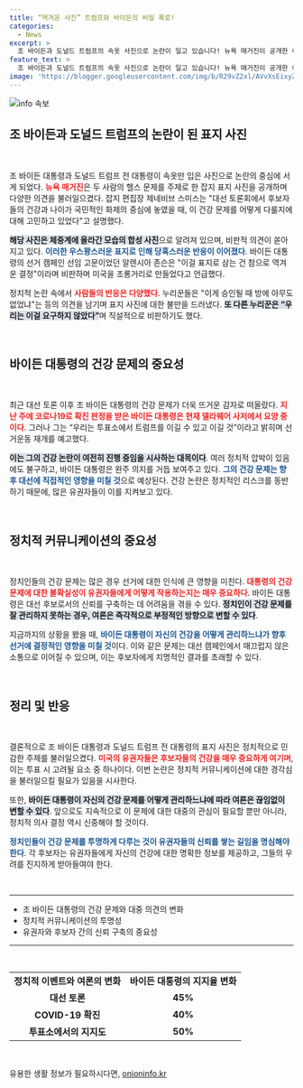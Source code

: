 ```yaml
---
title: “역겨운 사진” 트럼프와 바이든의 비밀 폭로!
categories:
  - News
excerpt: >
  조 바이든과 도널드 트럼프의 속옷 사진으로 논란이 일고 있습니다! 뉴욕 매거진이 공개한 이번 표지는 후보자의 건강 문제를 다루고자 한 것인데, 비판이 쇄도하며 대선 연합의 체제에 의문을 제기합니다.
feature_text: >
  조 바이든과 도널드 트럼프의 속옷 사진으로 논란이 일고 있습니다! 뉴욕 매거진이 공개한 이번 표지는 후보자의 건강 문제를 다루고자 한 것인데, 비판이 쇄도하며 대선 연합의 체제에 의문을 제기합니다.
image: 'https://blogger.googleusercontent.com/img/b/R29vZ2xl/AVvXsEixyZcFfHzMRdzZMjFBmAUKJYCLCGyLL1o632UiGVXcaFdKo_bkvkuCioo0uUKlGfBVcT3P84aROyZIXSBEx3Aw5nCQ3pTgDom1WDC4m8eifvWiAmWEEVb4x6G_l8C0QH225ldMjyaFvpxGEBGNO37VmDTDMHGhJPq73UglMfDca1-0aw/s1600/blogspot.png'
---
```


<p><img src="https://blogger.googleusercontent.com/img/b/R29vZ2xl/AVvXsEixyZcFfHzMRdzZMjFBmAUKJYCLCGyLL1o632UiGVXcaFdKo_bkvkuCioo0uUKlGfBVcT3P84aROyZIXSBEx3Aw5nCQ3pTgDom1WDC4m8eifvWiAmWEEVb4x6G_l8C0QH225ldMjyaFvpxGEBGNO37VmDTDMHGhJPq73UglMfDca1-0aw/s1600/blogspot.png" alt="info 속보" /></p>

<h2 data-ke-size="size26">조 바이든과 도널드 트럼프의 논란이 된 표지 사진</h2>

<p data-ke-size="size16">&nbsp;</p>

<p>조 바이든 대통령과 도널드 트럼프 전 대통령이 속옷만 입은 사진으로 논란의 중심에 서게 되었다. <b><span style="color: #ee2323;">뉴욕 매거진</span></b>은 두 사람의 헬스 문제를 주제로 한 잡지 표지 사진을 공개하며 다양한 의견을 불러일으켰다. 잡지 편집장 제네비브 스미스는 "대선 토론회에서 후보자들의 건강과 나이가 국민적인 화제의 중심에 놓였을 때, 이 건강 문제를 어떻게 다룰지에 대해 고민하고 있었다"고 설명했다. </p>

<p><b><span style="background-color: #21538527;">해당 사진은 체중계에 올라간 모습의 합성 사진</span></b>으로 알려져 있으며, 비판적 의견이 쏟아지고 있다. <b><span style="color: #1a5490;">이러한 우스꽝스러운 표지로 인해 당혹스러운 반응이 이어졌다</span></b>. 바이든 대통령의 선거 캠페인 선임 고문이었던 알렌시아 존슨은 "이걸 표지로 삼는 건 참으로 역겨운 결정"이라며 비판하며 미국을 조롱거리로 만들었다고 언급했다. </p>

<p>정치적 논란 속에서 <b><span style="color: #ee2323;">사람들의 반응은 다양했다</span></b>. 누리꾼들은 "이게 승인될 때 방에 아무도 없었냐"는 등의 의견을 남기며 표지 사진에 대한 불만을 드러냈다. <b><span style="background-color: #21538527;">또 다른 누리꾼은 “우리는 이걸 요구하지 않았다”</span></b>며 직설적으로 비판하기도 했다. </p>

<p data-ke-size="size16">&nbsp;</p>

<h2 data-ke-size="size26">바이든 대통령의 건강 문제의 중요성</h2>

<p data-ke-size="size16">&nbsp;</p>

<p>최근 대선 토론 이후 조 바이든 대통령의 건강 문제가 더욱 뜨거운 감자로 떠올랐다. <b><span style="color: #ee2323;">지난 주에 코로나19로 확진 판정을 받은 바이든 대통령은 현재 델라웨어 사저에서 요양 중이다</span></b>. 그러나 그는 “우리는 투표소에서 트럼프를 이길 수 있고 이길 것”이라고 밝히며 선거운동 재개를 예고했다. </p>

<p><b><span style="background-color: #21538527;">이는 그의 건강 논란이 여전히 진행 중임을 시사하는 대목이다</span></b>. 여러 정치적 압박이 있음에도 불구하고, 바이든 대통령은 완주 의지를 거듭 보여주고 있다. <b><span style="color: #1a5490;">그의 건강 문제는 향후 대선에 직접적인 영향을 미칠 것</span></b>으로 예상된다. 건강 논란은 정치적인 리스크를 동반하기 때문에, 많은 유권자들이 이를 지켜보고 있다. </p>

<p data-ke-size="size16">&nbsp;</p>

<h2 data-ke-size="size26">정치적 커뮤니케이션의 중요성</h2>

<p data-ke-size="size16">&nbsp;</p>

<p>정치인들의 건강 문제는 많은 경우 선거에 대한 인식에 큰 영향을 미친다. <b><span style="color: #ee2323;">대통령의 건강 문제에 대한 불확실성이 유권자들에게 어떻게 작용하는지는 매우 중요하다</span></b>. 바이든 대통령은 대선 후보로서의 신뢰를 구축하는 데 어려움을 겪을 수 있다. <b><span style="background-color: #21538527;">정치인이 건강 문제를 잘 관리하지 못하는 경우, 여론은 즉각적으로 부정적인 방향으로 변할 수 있다</span></b>. </p>

<p>지금까지의 상황을 봤을 때, <b><span style="color: #1a5490;">바이든 대통령이 자신의 건강을 어떻게 관리하느냐가 향후 선거에 결정적인 영향을 미칠 것</span></b>이다. 이와 같은 문제는 대선 캠페인에서 매끄럽지 않은 소통으로 이어질 수 있으며, 이는 후보자에게 치명적인 결과를 초래할 수 있다. </p>

<p data-ke-size="size16">&nbsp;</p>

<h2 data-ke-size="size26">정리 및 반응</h2>

<p data-ke-size="size16">&nbsp;</p>

<p>결론적으로 조 바이든 대통령과 도널드 트럼프 전 대통령의 표지 사진은 정치적으로 민감한 주제를 불러일으켰다. <b><span style="color: #ee2323;">미국의 유권자들은 후보자들의 건강을 매우 중요하게 여기며</span></b>, 이는 투표 시 고려될 요소 중 하나이다. 이번 논란은 정치적 커뮤니케이션에 대한 경각심을 불러일으킬 필요가 있음을 시사한다. </p>

<p>또한, <b><span style="background-color: #21538527;">바이든 대통령이 자신의 건강 문제를 어떻게 관리하느냐에 따라 여론은 끊임없이 변할 수 있다</span></b>. 앞으로도 지속적으로 이 문제에 대한 대중의 관심이 필요할 뿐만 아니라, 정치적 의사 결정 역시 신중해야 할 것이다. </p>

<p><b><span style="color: #1a5490;">정치인들이 건강 문제를 투명하게 다루는 것이 유권자들의 신뢰를 쌓는 길임을 명심해야 한다</span></b>. 각 후보자는 유권자들에게 자신의 건강에 대한 명확한 정보를 제공하고, 그들의 우려를 진지하게 받아들여야 한다. </p>

<p data-ke-size="size16">&nbsp;</p>

<hr />

<ul>
<li>조 바이든 대통령의 건강 문제와 대중 의견의 변화</li>
<li>정치적 커뮤니케이션의 투명성</li>
<li>유권자와 후보자 간의 신뢰 구축의 중요성</li>
</ul>

<hr />

<p data-ke-size="size16">&nbsp;</p>

<table>
<tr>
<td style="text-align: center; height: 17px;"><b>정치적 이벤트와 여론의 변화</b></td>
<td style="text-align: center; height: 17px;"><b>바이든 대통령의 지지율 변화</b></td>
</tr>
<tr>
<td style="text-align: center; height: 17px;"><b>대선 토론</b></td>
<td style="text-align: center; height: 17px;"><b>45%</b></td>
</tr>
<tr>
<td style="text-align: center; height: 17px;"><b>COVID-19 확진</b></td>
<td style="text-align: center; height: 17px;"><b>40%</b></td>
</tr>
<tr>
<td style="text-align: center; height: 17px;"><b>투표소에서의 지지도</b></td>
<td style="text-align: center; height: 17px;"><b>50%</b></td>
</tr>
</table>

<p data-ke-size="size16">&nbsp;</p>
유용한 생활 정보가 필요하시다면, <a href="https://onioninfo.kr" rel="dofollow">onioninfo.kr</a>


